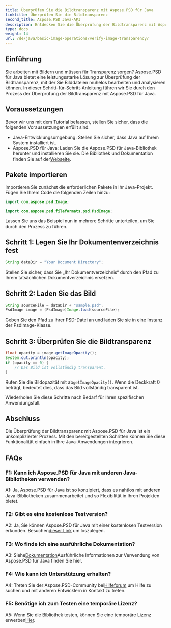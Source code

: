 ```yaml
---
title: Überprüfen Sie die Bildtransparenz mit Aspose.PSD für Java
linktitle: Überprüfen Sie die Bildtransparenz
second_title: Aspose.PSD Java-API
description: Entdecken Sie die Überprüfung der Bildtransparenz mit Aspose.PSD für Java. Einfache Integration, detaillierte Dokumentation und exzellenter Community-Support.
type: docs
weight: 14
url: /de/java/basic-image-operations/verify-image-transparency/
---
```

## Einführung

Sie arbeiten mit Bildern und müssen für Transparenz sorgen? Aspose.PSD für Java bietet eine leistungsstarke Lösung zur Überprüfung der Bildtransparenz, mit der Sie Bilddateien mühelos bearbeiten und analysieren können. In dieser Schritt-für-Schritt-Anleitung führen wir Sie durch den Prozess der Überprüfung der Bildtransparenz mit Aspose.PSD für Java.

## Voraussetzungen

Bevor wir uns mit dem Tutorial befassen, stellen Sie sicher, dass die folgenden Voraussetzungen erfüllt sind:

- Java-Entwicklungsumgebung: Stellen Sie sicher, dass Java auf Ihrem System installiert ist.
-  Aspose.PSD für Java: Laden Sie die Aspose.PSD für Java-Bibliothek herunter und installieren Sie sie. Die Bibliothek und Dokumentation finden Sie auf der[Webseite](https://releases.aspose.com/psd/java/).

## Pakete importieren

Importieren Sie zunächst die erforderlichen Pakete in Ihr Java-Projekt. Fügen Sie Ihrem Code die folgenden Zeilen hinzu:

```java
import com.aspose.psd.Image;

import com.aspose.psd.fileformats.psd.PsdImage;
```

Lassen Sie uns das Beispiel nun in mehrere Schritte unterteilen, um Sie durch den Prozess zu führen.

## Schritt 1: Legen Sie Ihr Dokumentenverzeichnis fest

```java
String dataDir = "Your Document Directory";
```

Stellen Sie sicher, dass Sie „Ihr Dokumentverzeichnis“ durch den Pfad zu Ihrem tatsächlichen Dokumentverzeichnis ersetzen.

## Schritt 2: Laden Sie das Bild

```java
String sourceFile = dataDir + "sample.psd";
PsdImage image = (PsdImage)Image.load(sourceFile);
```

Geben Sie den Pfad zu Ihrer PSD-Datei an und laden Sie sie in eine Instanz der PsdImage-Klasse.

## Schritt 3: Überprüfen Sie die Bildtransparenz

```java
float opacity = image.getImageOpacity();
System.out.println(opacity);
if (opacity == 0) {
    // Das Bild ist vollständig transparent.
}
```

 Rufen Sie die Bildopazität mit ab`getImageOpacity()`. Wenn die Deckkraft 0 beträgt, bedeutet dies, dass das Bild vollständig transparent ist.

Wiederholen Sie diese Schritte nach Bedarf für Ihren spezifischen Anwendungsfall.

## Abschluss

Die Überprüfung der Bildtransparenz mit Aspose.PSD für Java ist ein unkomplizierter Prozess. Mit den bereitgestellten Schritten können Sie diese Funktionalität einfach in Ihre Java-Anwendungen integrieren.

## FAQs

### F1: Kann ich Aspose.PSD für Java mit anderen Java-Bibliotheken verwenden?

A1: Ja, Aspose.PSD für Java ist so konzipiert, dass es nahtlos mit anderen Java-Bibliotheken zusammenarbeitet und so Flexibilität in Ihren Projekten bietet.

### F2: Gibt es eine kostenlose Testversion?

 A2: Ja, Sie können Aspose.PSD für Java mit einer kostenlosen Testversion erkunden. Besuchen[dieser Link](https://releases.aspose.com/) um loszulegen.

### F3: Wo finde ich eine ausführliche Dokumentation?

 A3: Siehe[Dokumentation](https://reference.aspose.com/psd/java/)Ausführliche Informationen zur Verwendung von Aspose.PSD für Java finden Sie hier.

### F4: Wie kann ich Unterstützung erhalten?

 A4: Treten Sie der Aspose.PSD-Community bei[Hilfeforum](https://forum.aspose.com/c/psd/34) um Hilfe zu suchen und mit anderen Entwicklern in Kontakt zu treten.

### F5: Benötige ich zum Testen eine temporäre Lizenz?

 A5: Wenn Sie die Bibliothek testen, können Sie eine temporäre Lizenz erwerben[Hier](https://purchase.aspose.com/temporary-license/).